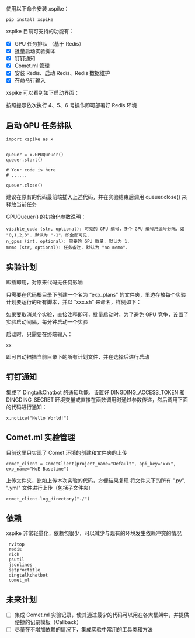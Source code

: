 使用以下命令安装 xspike：
```
pip install xspike
```

xspike 目前可支持的功能有：

- [x] GPU 任务排队 （基于 Redis）
- [x] 批量启动实验脚本
- [x] 钉钉通知
- [x] Comet.ml 管理
- [x] 安装 Redis、启动 Redis、Redis 数据维护
- [x] 在命令行输入

xspike
可以看到如下启动界面：


按照提示依次执行 4、5、6 号操作即可部署好 Redis 环境



## 启动 GPU 任务排队

```
import xspike as x


queuer = x.GPUQueuer()
queuer.start()

# Your code is here
# ......

queuer.close()
```

建议在原有的代码最前端插入上述代码，并在实验结束后调用 queuer.close() 来释放当前任务

GPUQueuer() 的初始化参数说明：

```
visible_cuda (str, optional): 可见的 GPU 编号，多个 GPU 编号用逗号分隔，如 "0,1,2,3". 默认为 "-1"，即全部可见.
n_gpus (int, optional): 需要的 GPU 数量. 默认为 1.
memo (str, optional): 任务备注. 默认为 "no memo".
```

## 实验计划
即插即用，对原来代码无任何影响

只需要在代码根目录下创建一个名为 “exp_plans” 的文件夹，里边存放每个实验计划要运行的所有脚本，并以 “xxx.sh” 来命名，样例如下：


如果要取消某个实验，直接注释即可，批量启动时，为了避免 GPU 竞争，设置了实验启动间隔，每分钟启动一个实验

启动时，只需要在终端输入：
```
xx
```

即可自动扫描当前目录下的所有计划文件，并在选择后进行启动




## 钉钉通知
集成了 DingtalkChatbot 的通知功能，设置好 DINGDING_ACCESS_TOKEN 和 DINGDING_SECRET 环境变量或直接在函数调用时通过参数传递，然后调用下面的代码进行通知：

```
x.notice("Hello World!")
```

## Comet.ml 实验管理
目前这里只实现了 Comet 环境的创建和文件夹的上传

```
comet_client = CometClient(project_name="Default", api_key="xxx", exp_name="MoE Baseline")
```

上传文件夹，比如上传本次实验的代码，方便结果复现
将文件夹下的所有 ".py", ".yml" 文件进行上传（包括子文件夹）

```
comet_client.log_directory("./")
```

## 依赖
xspike 非常轻量化，依赖包很少，可以减少与现有的环境发生依赖冲突的情况
```
 nvitop
 redis
 rich
 psutil
 jsonlines
 setproctitle
 dingtalkchatbot
 comet_ml
```
## 未来计划
- [ ] 集成 Comet.ml 实验记录，使其通过最少的代码可以用在各大框架中，并提供便捷的记录模板（Callback）
- [ ] 尽量在不增加依赖的情况下，集成实验中常用的工具类和方法
